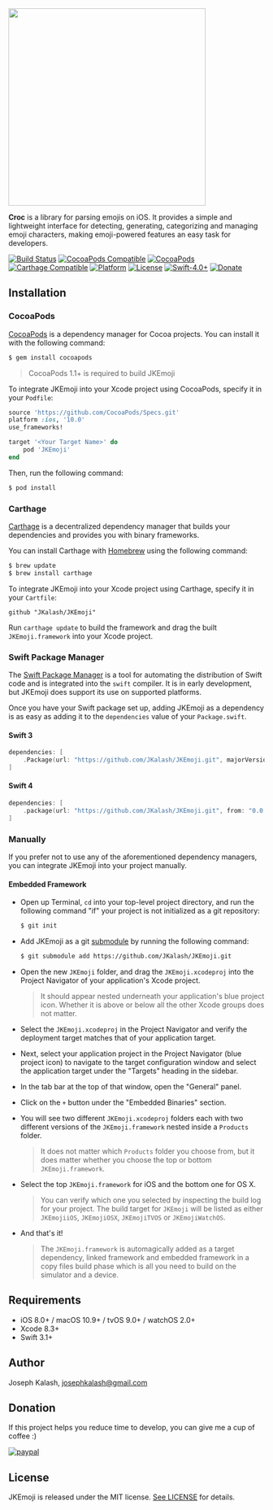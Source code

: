 <img src="https://cdn.rawgit.com/jkalash/croc/0878524/Resources/Croc.svg" width="388"/>

**Croc** is a library for parsing emojis on iOS. It provides a simple and lightweight interface for detecting, generating, categorizing and managing emoji characters, making emoji-powered features an easy task for developers. 

[![Build Status](https://travis-ci.org/JKalash/JKEmoji.svg?branch=master)](https://travis-ci.org/JKalash/JKEmoji)
[![CocoaPods Compatible](https://img.shields.io/cocoapods/v/JKEmoji.svg)](https://img.shields.io/cocoapods/v/JKEmoji.svg)
[![CocoaPods](https://img.shields.io/cocoapods/dt/JKEmoji.svg)](https://img.shields.io/cocoapods/dt/JKEmoji.svg)
[![Carthage Compatible](https://img.shields.io/badge/Carthage-compatible-4BC51D.svg?style=flat)](https://github.com/Carthage/Carthage)
[![Platform](https://img.shields.io/cocoapods/p/JKEmoji.svg?style=flat)](https://img.shields.io/cocoapods/p/JKEmoji.svg?style=flat)
[![License](https://img.shields.io/cocoapods/l/JKEmoji.svg?style=flat)](http://cocoapods.org/pods/JKEmoji)
[![Swift-4.0+](http://img.shields.io/badge/Swift-4.0%2B-orange.svg)]()
[![Donate](https://img.shields.io/badge/Donate-PayPal-blue.svg)](https://www.paypal.com/cgi-bin/webscr?cmd=_s-xclick&hosted_button_id=MHHC3G7U6UHE2)

## Installation

### CocoaPods

[CocoaPods](http://cocoapods.org) is a dependency manager for Cocoa projects. You can install it with the following command:

```bash
$ gem install cocoapods
```

> CocoaPods 1.1+ is required to build JKEmoji

To integrate JKEmoji into your Xcode project using CocoaPods, specify it in your `Podfile`:

```ruby
source 'https://github.com/CocoaPods/Specs.git'
platform :ios, '10.0'
use_frameworks!

target '<Your Target Name>' do
    pod 'JKEmoji'
end
```

Then, run the following command:

```bash
$ pod install
```

### Carthage

[Carthage](https://github.com/Carthage/Carthage) is a decentralized dependency manager that builds your dependencies and provides you with binary frameworks.

You can install Carthage with [Homebrew](http://brew.sh/) using the following command:

```bash
$ brew update
$ brew install carthage
```

To integrate JKEmoji into your Xcode project using Carthage, specify it in your `Cartfile`:

```ogdl
github "JKalash/JKEmoji"
```

Run `carthage update` to build the framework and drag the built `JKEmoji.framework` into your Xcode project.

### Swift Package Manager

The [Swift Package Manager](https://swift.org/package-manager/) is a tool for automating the distribution of Swift code and is integrated into the `swift` compiler. It is in early development, but JKEmoji does support its use on supported platforms. 

Once you have your Swift package set up, adding JKEmoji as a dependency is as easy as adding it to the `dependencies` value of your `Package.swift`.

#### Swift 3

```swift
dependencies: [
    .Package(url: "https://github.com/JKalash/JKEmoji.git", majorVersion: 0)
]
```

#### Swift 4

```swift
dependencies: [
    .package(url: "https://github.com/JKalash/JKEmoji.git", from: "0.0.0")
]
```

### Manually

If you prefer not to use any of the aforementioned dependency managers, you can integrate JKEmoji into your project manually.

#### Embedded Framework

- Open up Terminal, `cd` into your top-level project directory, and run the following command "if" your project is not initialized as a git repository:

  ```bash
  $ git init
  ```

- Add JKEmoji as a git [submodule](http://git-scm.com/docs/git-submodule) by running the following command:

  ```bash
  $ git submodule add https://github.com/JKalash/JKEmoji.git
  ```

- Open the new `JKEmoji` folder, and drag the `JKEmoji.xcodeproj` into the Project Navigator of your application's Xcode project.

    > It should appear nested underneath your application's blue project icon. Whether it is above or below all the other Xcode groups does not matter.

- Select the `JKEmoji.xcodeproj` in the Project Navigator and verify the deployment target matches that of your application target.
- Next, select your application project in the Project Navigator (blue project icon) to navigate to the target configuration window and select the application target under the "Targets" heading in the sidebar.
- In the tab bar at the top of that window, open the "General" panel.
- Click on the `+` button under the "Embedded Binaries" section.
- You will see two different `JKEmoji.xcodeproj` folders each with two different versions of the `JKEmoji.framework` nested inside a `Products` folder.

    > It does not matter which `Products` folder you choose from, but it does matter whether you choose the top or bottom `JKEmoji.framework`.

- Select the top `JKEmoji.framework` for iOS and the bottom one for OS X.

    > You can verify which one you selected by inspecting the build log for your project. The build target for `JKEmoji` will be listed as either `JKEmojiiOS`, `JKEmojiOSX`, `JKEmojiTVOS` or `JKEmojiWatchOS`.

- And that's it!

  > The `JKEmoji.framework` is automagically added as a target dependency, linked framework and embedded framework in a copy files build phase which is all you need to build on the simulator and a device.

## Requirements

- iOS 8.0+ / macOS 10.9+ / tvOS 9.0+ / watchOS 2.0+
- Xcode 8.3+
- Swift 3.1+

## Author

Joseph Kalash, josephkalash@gmail.com

## Donation
If this project helps you reduce time to develop, you can give me a cup of coffee :) 

[![paypal](https://www.paypalobjects.com/en_US/i/btn/btn_donateCC_LG.gif)](https://www.paypal.com/cgi-bin/webscr?cmd=_s-xclick&hosted_button_id=MHHC3G7U6UHE2)

## License

JKEmoji is released under the MIT license. [See LICENSE](https://github.com/JKalash/JKEmoji/blob/master/LICENSE) for details.
